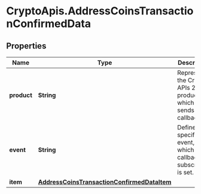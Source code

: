 # CryptoApis.AddressCoinsTransactionConfirmedData

## Properties

Name | Type | Description | Notes
------------ | ------------- | ------------- | -------------
**product** | **String** | Represents the Crypto APIs 2.0 product which sends the callback. | 
**event** | **String** | Defines the specific event, for which a callback subscription is set. | 
**item** | [**AddressCoinsTransactionConfirmedDataItem**](AddressCoinsTransactionConfirmedDataItem.md) |  | 


